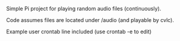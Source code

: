 Simple Pi project for playing random audio files (continuously).

Code assumes files are located under /audio (and playable by cvlc).

Example user crontab line included (use crontab -e to edit)

